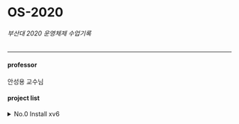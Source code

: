 # OS-2020
###### 부산대 2020 운영체제 수업기록
----
#### professor
안성용 교수님

#### project list   
<details>
    <summary>No.0 Install xv6</summary>
    
    print student ID and name in the xv6 boot message
</details>
